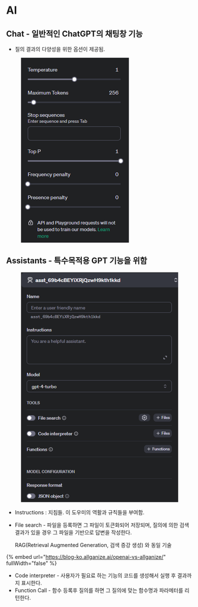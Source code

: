 # AI

## Chat - 일반적인 ChatGPT의 채팅창 기능

* 질의 결과의 다양성을 위한 옵션이 제공됨.

<figure><img src="../../../.gitbook/assets/image (1) (1).png" alt=""><figcaption></figcaption></figure>

## Assistants - 특수목적용 GPT 기능을 위함

<figure><img src="../../../.gitbook/assets/image (2) (1).png" alt=""><figcaption></figcaption></figure>

* Instructions : 지침들. 이 도우미의 역활과 규칙들을 부여함.
*   File search - 파일을 등록하면 그 파일이 토큰화되어 저장되며, 질의에 의한 검색결과가 있을 경우 그 파일을 기반으로 답변을 작성한다.&#x20;

    RAG(Retrieval Augmented Generation, 검색 증강 생성) 와 동일 기술

{% embed url="https://blog-ko.allganize.ai/openai-vs-allganize/" fullWidth="false" %}

* Code interpreter - 사용자가 필요료 하는 기능의 코드를 생성해서 실행 후 결과까지 표시한다.
* Function Call - 함수 등록후 질의를 하면 그 질의에 맞는 함수명과 파라메터를 리턴한다.&#x20;
